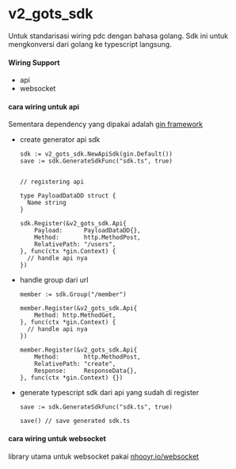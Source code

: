 # v2_gots_sdk

Untuk standarisasi wiring pdc dengan bahasa golang. Sdk ini untuk mengkonversi dari golang ke typescript langsung.

#### Wiring Support

- api
- websocket



#### cara wiring untuk api

Sementara dependency yang dipakai adalah [gin framework](https://gin-gonic.com/)

- create generator api sdk

  `````
  sdk := v2_gots_sdk.NewApiSdk(gin.Default())
  save := sdk.GenerateSdkFunc("sdk.ts", true)
  
  
  // registering api
  
  type PayloadDataDD struct {
  	Name string
  }
  
  sdk.Register(&v2_gots_sdk.Api{
      Payload:      PayloadDataDD{},
      Method:       http.MethodPost,
      RelativePath: "/users",
  }, func(ctx *gin.Context) {
  	// handle api nya
  })
  `````

  

- handle group dari url

  ``````
  member := sdk.Group("/member")
  
  member.Register(&v2_gots_sdk.Api{
      Method: http.MethodGet,
  }, func(ctx *gin.Context) {
  	// handle api nya
  })
  
  member.Register(&v2_gots_sdk.Api{
      Method:       http.MethodPost,
      RelativePath: "create",
      Response:     ResponseData{},
  }, func(ctx *gin.Context) {})
  
  ``````

  

- generate typescript sdk dari api yang sudah di register

  `````
  save := sdk.GenerateSdkFunc("sdk.ts", true) 
  
  save() // save generated sdk.ts
  `````

  

#### cara wiring untuk websocket

library utama untuk websocket pakai [nhooyr.io/websocket](https://github.com/nhooyr/websocket)